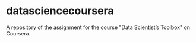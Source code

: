# datasciencecoursera

A repository of the assignment for the course "Data Scientist’s Toolbox" on Coursera. 
